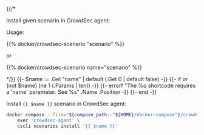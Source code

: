 {{/*

Install given scenario in CrowdSec agent:

Usage:

{{% docker/crowdsec-scenario "scenario" %}}

or

{{% docker/crowdsec-scenario name="scenario" %}}

<!-- CSpell:ignore crowdsec cscli -->
<!-- vale Microsoft.Terms = NO -->

*/}}
{{- $name := .Get "name" | default (.Get 0 | default false) -}}
{{- if or (not $name) (ne 1 (.Params | len)) -}}
{{-
    errorf
    "The %q shortcode requires a 'name' parameter. See %s"
    .Name .Position
  -}}
{{- end -}}

Install `{{ $name }}` scenario in CrowdSec agent:

```bash
docker compose --file="${compose_path:-"${HOME}/docker-compose"}/crowdsec/compose.yml" \
    exec 'crowdsec-agent' \
    cscli scenarios install '{{ $name }}'
```
